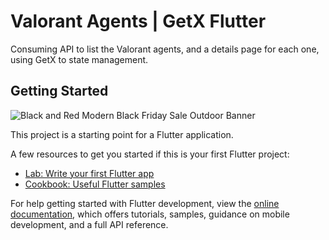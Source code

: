 # Valorant Agents | GetX Flutter

Consuming API to list the Valorant agents, and a details page for each one, using GetX to state management.

## Getting Started

![Black and Red Modern Black Friday Sale Outdoor Banner](https://github.com/gabrielviannadev/getx_valorant_agents/assets/61065553/3ef13dc0-b31e-4b2f-bf0f-83092cdc04cc)

This project is a starting point for a Flutter application.

A few resources to get you started if this is your first Flutter project:

- [Lab: Write your first Flutter app](https://docs.flutter.dev/get-started/codelab)
- [Cookbook: Useful Flutter samples](https://docs.flutter.dev/cookbook)

For help getting started with Flutter development, view the
[online documentation](https://docs.flutter.dev/), which offers tutorials,
samples, guidance on mobile development, and a full API reference.
